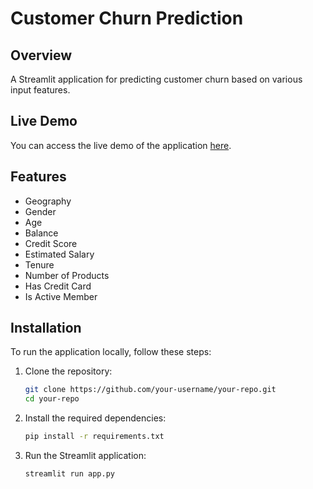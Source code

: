 # Customer Churn Prediction

## Overview
A Streamlit application for predicting customer churn based on various input features.

## Live Demo
You can access the live demo of the application [here](https://ann-churn.streamlit.app/).

## Features
- Geography
- Gender
- Age
- Balance
- Credit Score
- Estimated Salary
- Tenure
- Number of Products
- Has Credit Card
- Is Active Member

## Installation
To run the application locally, follow these steps:

1. Clone the repository:
    ```bash
    git clone https://github.com/your-username/your-repo.git
    cd your-repo
    ```

2. Install the required dependencies:
    ```bash
    pip install -r requirements.txt
    ```

3. Run the Streamlit application:
    ```bash
    streamlit run app.py
    ```
